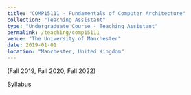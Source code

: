 ```yaml
---
title: "COMP15111 - Fundamentals of Computer Architecture"
collection: "Teaching Assistant"
type: "Undergraduate Course - Teaching Assistant"
permalink: /teaching/comp15111
venue: "The University of Manchester"
date: 2019-01-01
location: "Manchester, United Kingdom"
---
```

(Fall 2019, Fall 2020, Fall 2022)

[Syllabus](https://studentnet.cs.manchester.ac.uk/ugt/COMP15111/syllabus/)
